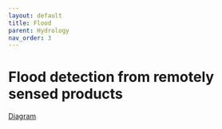 ```yaml
---
layout: default
title: Flood
parent: Hydrology
nav_order: 3
---
```


# Flood detection from remotely sensed products

[Diagram](https://app.diagrams.net/?lightbox=1&highlight=0000ff&edit=_blank&layers=1&nav=1&title=Flood%20detection#R5Vlbc9o4FP41zCQPZPAFA48E2nSm09ndZjttH4Ut25rIliuLYPbX79HFd7PQLIRmmodEOpKOrO87F%2Blk5KyS4oGjLP7EAkxH9iQoRs56ZNuWa3vwR0r2WjKbTbQg4iQwk2rBI%2FkHG2E5bUsCnLcmCsaoIFlb6LM0xb5oyRDnbNeeFjLa3jVDEe4JHn1E%2B9KvJBCxls7tWS3%2FgEkUlztb3kKPJKicbE6Sxyhgu4bIeTdyVpwxoVtJscJUglfiote9PzBafRjHqThlwerzXysSfpx8n31czMlD%2BkWIT2Oj5RnRrTnwyPYo6LsPGaiFrxZ7A4X3Y8vKgXGuiFrCBMvLinoQWpH8%2B54yFmQUkRSm4EJgpSzAAjgiTAp3BPCxJ4%2FLz%2BWO8Ol6U63CoFbtb3O2TQMsTzOB4V1MBH7MkC9Hd2B8IItFQqFnVaufMRe4OAiYVdEA9otZggXfwxSzYGqIM5ZrzU1%2FV9uBVZIbN2zAMzJkTC%2BqNNfsQMMQ9BNkOT2yVgQpgCW4iN7BbyBk3kMOMBBteBAlUQptH7DAHAQSKQJmvzQDCQkCufyeY%2BAabZQqiXvGSCrUyab3o%2Bla6toKpu3hXMi7bht6d9ZHfjKAvH0p5N3%2F7ybukJvcI%2F8p95GQHEBgiwHsGCIUSaOfdwrrVZyism5Djb24tldML8TNuhGsWChTTIxSSBZvhBhvwGdelRfvIC95pqLWC1PLV6S9JcCZzCAVG1rrr5k73Kt7yexSXkLCEAMqAKVxE0zxM9J%2B8zY85frkzAfI6YCE02Apr7MyZ1OU58Rv4wJn5%2Ftvxr5V57vs3E3L7rpoDq73pqc3wkHvFtxBE7IT4hEWxwJxH%2FUGqtMBUEsZxxSs5rn9GUNImx3%2BlPeQmlRr1slLVoesnG25j82q5jW5o8h2Otc%2Bp6NI49BTpIivjv1yW1icwRYKIr412g1LgF5tCLKzb1rFRe1HE3D8LXLUztxr2pk9P5OdOV0760aXC9tZ%2Bd2%2FoaF5Jxra7KoBrZul3JcGNKutyFm8sqGdocYwePVY%2BgpeVfsRAAa0Ell%2FekOvp%2BvXFCz7tw0Dp%2BYb6wCnrxMH3HMlnOm1E06%2FfPVA2QbJhe3Kx5Wd1O083irnO1Z%2B6t4Uz%2Bekx%2BpPOrz9HatHWCZI0kY1l0FSvbk3asZGIJICotCX58Z3kSwdJqggCclRo%2BbhoUTim27yTAfe%2F36%2Fb5D%2FFCm6xj6jjOvozaPNjT2F1wHAA%2BefdNq3%2FcjeyQ9G17o50dE%2F%2FbUbLHYYp2MVqRRmnKDG81QokELGsf5S6NyEslqNg1vJnZLUB5HDKUsbMzJSYCo13%2Fwh8q1cQqO7W%2FUFk4SkEkKdgVrYPaAtBE6FW4DTnAgJfEiEkHPV2hVneT6W0Y5l%2B4MJ7EC547R0168D57DbE14ZgOGgsuQbEko7otPrxUP%2B2a6%2BnMFFPbvjom7fRaubetNFZxdz0X4ZEiwMPOnXj2%2FOAHjnim%2FQrf%2FDpTNJ%2FX9C592%2F)
